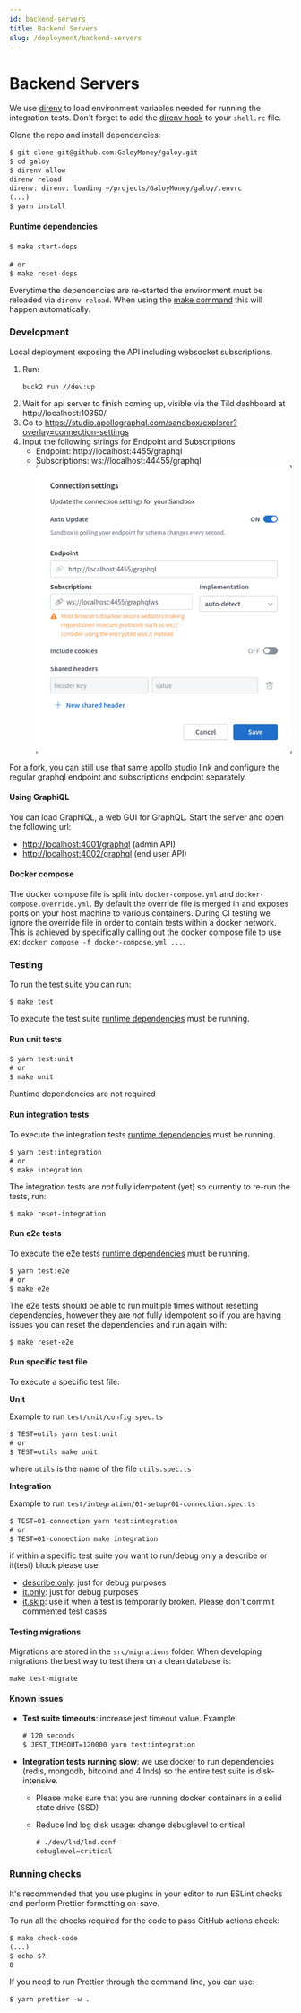 ```yaml
---
id: backend-servers
title: Backend Servers
slug: /deployment/backend-servers
---
```


# Backend Servers

We use [direnv](https://direnv.net/) to load environment variables needed for running the integration tests. Don't forget to add the [direnv hook](https://direnv.net/docs/hook.html) to your `shell.rc` file.

Clone the repo and install dependencies:

```
$ git clone git@github.com:GaloyMoney/galoy.git
$ cd galoy
$ direnv allow
direnv reload
direnv: direnv: loading ~/projects/GaloyMoney/galoy/.envrc
(...)
$ yarn install
```

#### Runtime dependencies

```
$ make start-deps

# or
$ make reset-deps
```

Everytime the dependencies are re-started the environment must be reloaded via `direnv reload`. When using the [make command](https://github.com/GaloyMoney/galoy/blob/Makefile) this will happen automatically.

### Development

Local deployment exposing the API including websocket subscriptions.

1. Run:
    ```
    buck2 run //dev:up
    ```
1. Wait for api server to finish coming up, visible via the Tild dashboard at http://localhost:10350/
1. Go to https://studio.apollographql.com/sandbox/explorer?overlay=connection-settings
1. Input the following strings for Endpoint and Subscriptions
    * Endpoint: http://localhost:4455/graphql
    * Subscriptions: ws://localhost:44455/graphql
  ![Apollo Studio configuration](../images/backend_servers_apollo_config.png)

For a fork, you can still use that same apollo studio link and configure the regular graphql endpoint and subscriptions endpoint separately.

#### Using GraphiQL

You can load GraphiQL, a web GUI for GraphQL. Start the server and open the following url:

* [http://localhost:4001/graphql](http://localhost:4001/graphql) (admin API)
* [http://localhost:4002/graphql](http://localhost:4002/graphql) (end user API)

#### Docker compose

The docker compose file is split into `docker-compose.yml` and `docker-compose.override.yml`. By default the override file is merged in and exposes ports on your host machine to various containers. During CI testing we ignore the override file in order to contain tests within a docker network. This is achieved by specifically calling out the docker compose file to use ex: `docker compose -f docker-compose.yml ...`.

### Testing

To run the test suite you can run:

```
$ make test
```

To execute the test suite [runtime dependencies](https://github.com/GaloyMoney/galoy/blob/main/DEV.md#runtime-dependencies) must be running.

#### Run unit tests

```
$ yarn test:unit
# or
$ make unit
```

Runtime dependencies are not required

#### Run integration tests

To execute the integration tests [runtime dependencies](https://github.com/GaloyMoney/galoy/blob/main/DEV.md#runtime-dependencies) must be running.

```
$ yarn test:integration
# or
$ make integration
```

The integration tests are _not_ fully idempotent (yet) so currently to re-run the tests, run:

```
$ make reset-integration
```

#### Run e2e tests

To execute the e2e tests [runtime dependencies](https://github.com/GaloyMoney/galoy/blob/main/DEV.md#runtime-dependencies) must be running.

```
$ yarn test:e2e
# or
$ make e2e
```

The e2e tests should be able to run multiple times without resetting dependencies, however they are _not_ fully idempotent so if you are having issues you can reset the dependencies and run again with:

```
$ make reset-e2e
```

#### Run specific test file

To execute a specific test file:

**Unit**

Example to run `test/unit/config.spec.ts`

```
$ TEST=utils yarn test:unit
# or
$ TEST=utils make unit
```

where `utils` is the name of the file `utils.spec.ts`

**Integration**

Example to run `test/integration/01-setup/01-connection.spec.ts`

```
$ TEST=01-connection yarn test:integration
# or
$ TEST=01-connection make integration
```

if within a specific test suite you want to run/debug only a describe or it(test) block please use:

* [describe.only](https://jestjs.io/docs/api#describeonlyname-fn): just for debug purposes
* [it.only](https://jestjs.io/docs/api#testonlyname-fn-timeout): just for debug purposes
* [it.skip](https://jestjs.io/docs/api#testskipname-fn): use it when a test is temporarily broken. Please don't commit commented test cases

#### Testing migrations

Migrations are stored in the `src/migrations` folder. When developing migrations the best way to test them on a clean database is:

```
make test-migrate
```

#### Known issues

*   **Test suite timeouts**: increase jest timeout value. Example:

    ```
    # 120 seconds
    $ JEST_TIMEOUT=120000 yarn test:integration
    ```
* **Integration tests running slow**: we use docker to run dependencies (redis, mongodb, bitcoind and 4 lnds) so the entire test suite is disk-intensive.
  * Please make sure that you are running docker containers in a solid state drive (SSD)
  *   Reduce lnd log disk usage: change debuglevel to critical

      ```
      # ./dev/lnd/lnd.conf
      debuglevel=critical
      ```

### Running checks

It's recommended that you use plugins in your editor to run ESLint checks and perform Prettier formatting on-save.

To run all the checks required for the code to pass GitHub actions check:

```
$ make check-code
(...)
$ echo $?
0
```

If you need to run Prettier through the command line, you can use:

```
$ yarn prettier -w .
```
